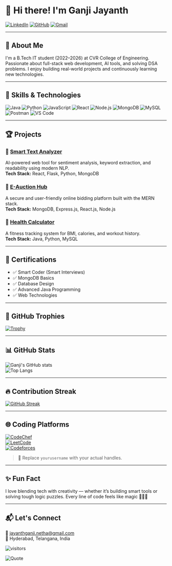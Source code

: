 # 👋 Hi there! I'm Ganji Jayanth

[![LinkedIn](https://img.shields.io/badge/LinkedIn-blue?style=flat-square&logo=linkedin)](https://www.linkedin.com/in/ganjijayanth) 
[![GitHub](https://img.shields.io/badge/GitHub-black?style=flat-square&logo=github)](https://github.com/GanjiJayanth)
[![Gmail](https://img.shields.io/badge/Email-red?style=flat-square&logo=gmail)](mailto:jayanthganji.netha@gmail.com)

---

## 🚀 About Me  

I'm a B.Tech IT student (2022–2026) at CVR College of Engineering. Passionate about full-stack web development, AI tools, and solving DSA problems. I enjoy building real-world projects and continuously learning new technologies.

---

## 🧠 Skills & Technologies

![Java](https://img.shields.io/badge/Java-007396?style=for-the-badge&logo=java&logoColor=white)
![Python](https://img.shields.io/badge/Python-3776AB?style=for-the-badge&logo=python&logoColor=white)
![JavaScript](https://img.shields.io/badge/JavaScript-F7DF1E?style=for-the-badge&logo=javascript&logoColor=black)
![React](https://img.shields.io/badge/React.js-61DAFB?style=for-the-badge&logo=react&logoColor=black)
![Node.js](https://img.shields.io/badge/Node.js-339933?style=for-the-badge&logo=node.js&logoColor=white)
![MongoDB](https://img.shields.io/badge/MongoDB-47A248?style=for-the-badge&logo=mongodb&logoColor=white)
![MySQL](https://img.shields.io/badge/MySQL-005C84?style=for-the-badge&logo=mysql&logoColor=white)
![Postman](https://img.shields.io/badge/Postman-FD6C35?style=for-the-badge&logo=postman&logoColor=white)
![VS Code](https://img.shields.io/badge/VS%20Code-007ACC?style=for-the-badge&logo=visual-studio-code&logoColor=white)

---

## 🏆 Projects

### 🔹 [Smart Text Analyzer](#)
AI-powered web tool for sentiment analysis, keyword extraction, and readability using modern NLP.  
**Tech Stack:** React, Flask, Python, MongoDB

### 🔹 [E-Auction Hub](#)
A secure and user-friendly online bidding platform built with the MERN stack.  
**Tech Stack:** MongoDB, Express.js, React.js, Node.js

### 🔹 [Health Calculator](#)
A fitness tracking system for BMI, calories, and workout history.  
**Tech Stack:** Java, Python, MySQL

---

## 📜 Certifications

- ✅ Smart Coder (Smart Interviews)
- ✅ MongoDB Basics
- ✅ Database Design
- ✅ Advanced Java Programming
- ✅ Web Technologies

---

## 🏅 GitHub Trophies

[![Trophy](https://github-profile-trophy.vercel.app/?username=GanjiJayanth&theme=radical&column=4)](https://github.com/ryo-ma/github-profile-trophy)

---

## 📊 GitHub Stats

![Ganji's GitHub stats](https://github-readme-stats.vercel.app/api?username=GanjiJayanth&show_icons=true&theme=radical)  
![Top Langs](https://github-readme-stats.vercel.app/api/top-langs/?username=GanjiJayanth&layout=compact&theme=radical)

---

## 🔥 Contribution Streak

[![GitHub Streak](https://streak-stats.demolab.com?user=GanjiJayanth&theme=radical&border_radius=5)](https://git.io/streak-stats)

---

## 🌐 Coding Platforms

[![CodeChef](https://img.shields.io/badge/CodeChef-5B4638?style=for-the-badge&logo=codechef&logoColor=white)](https://www.codechef.com/users/yourusername)  
[![LeetCode](https://img.shields.io/badge/LeetCode-FFA116?style=for-the-badge&logo=leetcode&logoColor=black)](https://leetcode.com/yourusername)  
[![Codeforces](https://img.shields.io/badge/Codeforces-1f8acb?style=for-the-badge&logo=codeforces)](https://codeforces.com/profile/yourusername)

> 🔄 Replace `yourusername` with your actual handles.

---

## ✨ Fun Fact  

I love blending tech with creativity — whether it’s building smart tools or solving tough logic puzzles. Every line of code feels like magic 🧙‍♂️✨

---

## 📬 Let's Connect

📧 [jayanthganji.netha@gmail.com](mailto:jayanthganji.netha@gmail.com)  
📍 Hyderabad, Telangana, India

![visitors](https://visitor-badge.laobi.icu/badge?page_id=GanjiJayanth)

![Quote](https://quotes-github-readme.vercel.app/api?type=horizontal&theme=radical)

